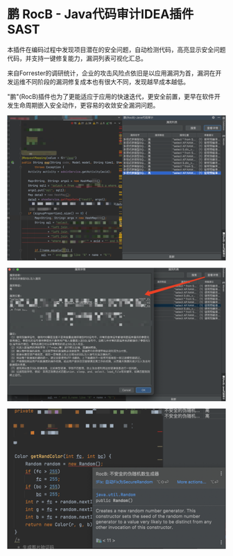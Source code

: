 # 鹏 RocB - Java代码审计IDEA插件 SAST

本插件在编码过程中发现项目潜在的安全问题，自动检测代码，高亮显示安全问题代码，并支持一键修复能力，漏洞列表可视化汇总。

来自Forrester的调研统计，企业的攻击风险点依旧是以应用漏洞为首，漏洞在开发运维不同阶段的漏洞修复成本也有很大不同，发现越早成本越低。

"鹏"(RocB)插件也为了更能适应于应用的快速迭代，更安全前置，更早在软件开发生命周期嵌入安全动作，更容易的收敛安全漏洞问题。

![](/001.png)

![](/002.png)

![](/003.png)

